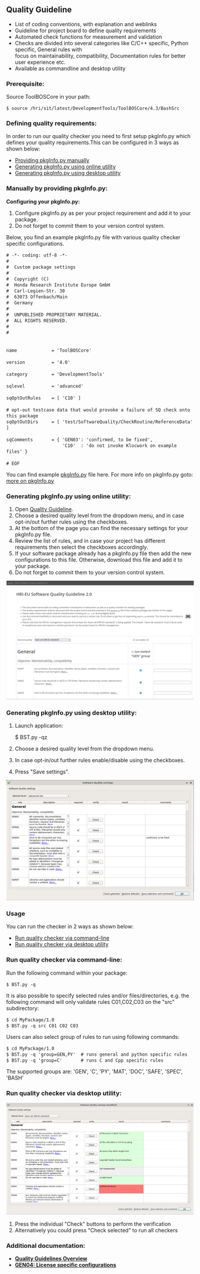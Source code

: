 ##  Quality Guideline

* List of coding conventions, with explanation and weblinks
* Guideline for project board to define quality requirements
* Automated check functions for measurement and validation
* Checks are divided into several categories like C/C++ specific, Python
  specific, General rules with   
  focus on maintainability, compatibility, Documentation rules for better
  user experience etc.
* Available as commandline and desktop utility


### Prerequisite:

Source ToolBOSCore in your path:

    $ source /hri/sit/latest/DevelopmentTools/ToolBOSCore/4.3/BashSrc


###  Defining quality requirements:

In order to run our quality checker you need to first setup pkgInfo.py which
defines your quality requirements.This can be configured in 3 ways as shown
below:

* [Providing pkgInfo.py manually](#pkgInfo_manually)
* [Generating pkgInfo.py using online utility](#pkgInfo_via_online_utility)
* [Generating pkgInfo.py using desktop utility](#pkgInfo_via_desktop_utility)


### Manually by providing pkgInfo.py: <a name="pkgInfo_manually"></a>

**Configuring your pkgInfo.py:**  
1. Configure pkgInfo.py as per your project requirement and
   add it to your package.
2. Do not forget to commit them to your version control system.  

Below, you find an example pkgInfo.py file with various quality
checker specific configurations.

```
# -*- coding: utf-8 -*-
#
#  Custom package settings
#
#  Copyright (C)
#  Honda Research Institute Europe GmbH
#  Carl-Legien-Str. 30
#  63073 Offenbach/Main
#  Germany
#
#  UNPUBLISHED PROPRIETARY MATERIAL.
#  ALL RIGHTS RESERVED.
#
#


name             = 'ToolBOSCore'

version          = '4.0'

category         = 'DevelopmentTools'

sqlevel          = 'advanced'

sqOptOutRules    = [ 'C10' ]

# opt-out testcase data that would provoke a failure of SQ check onto this package
sqOptOutDirs     = [ 'test/SoftwareQuality/CheckRoutine/ReferenceData' ]

sqComments       = { 'GEN03': 'confirmed, to be fixed',
                     'C10'  : 'do not invoke Klocwork on example files' }

# EOF

```

You can find example [pkgInfo.py](../../../examples/pkgInfo.py) file here.
For more info on pkgInfo.py goto: 
[more on pkgInfo.py](../Tools/BuildSystemTools/PkgInfo.md)


### Generating pkgInfo.py using online utility: <a name="pkgInfo_via_online_utility"></a>

1. Open [Quality Guideline](https://doc.honda-ri.de/hri/sit/latest/Intranet/TopicPortal/3.0/web/QualityGuideline.html).
2. Choose a desired quality level from the dropdown menu, and in case
opt-in/out further rules using the checkboxes.
3. At the bottom of the page you can find the necessary settings for your
pkgInfo.py file.  
4. Review the list of rules, and in case your project has different
requirements then select the checkboxes accordingly.  
5. If your software package already has a pkgInfo.py file then add the new
configurations to this file. Otherwise, download this file and add it to your
package.
6. Do not forget to commit them to your version control system.

![Software Quality Guidelines](SQ-Webpage.png)


### Generating pkgInfo.py using desktop utility: <a name="pkgInfo_via_desktop_utility"></a>

1. Launch application:

    $ BST.py -qz

2. Choose a desired quality level from the dropdown menu.
3. In case opt-in/out further rules enable/disable using the checkboxes.
3. Press "Save settings".

![Software Quality Guidelines](ZenBuildMode-SQCheck1.png)


### Usage

You can run the checker in 2 ways as shown below:

* [Run quality checker via command-line](#command_line)
* [Run quality checker via desktop utility](#desktop_utility)


### Run quality checker via command-line: <a name="command_line"></a>

Run the following command within your package:   

    $ BST.py -q

It is also possible to specify selected rules and/or files/directories,
e.g. the following command will only validate rules C01,C02,C03 on the "src"
subdirectory:   

    $ cd MyPackage/1.0  
    $ BST.py -q src C01 C02 C03

Users can also select group of rules to run using following commands:

    $ cd MyPackage/1.0
    $ BST.py -q 'group=GEN,PY'  # runs general and python specific rules
    $ BST.py -q 'group=C'       # runs C and Cpp specific rules

The supported groups are: 'GEN', 'C', 'PY', 'MAT', 'DOC', 'SAFE', 'SPEC', 'BASH'

### Run quality checker via desktop utility: <a name="desktop_utility"></a>

![Software Quality Guidelines](ZenBuildMode-SQCheck2.png)

1. Press the individual "Check" buttons to perform the verification
2. Alternatively you could press "Check selected" to run all checkers


### Additional documentation:

* [**Quality Guidelines Overview**](https://doc.honda-ri.de/hri/sit/latest/Intranet/TopicPortal/3.0/web/QualityGuideline.html)
* [**GEN04: License specific configurations**](../HowTo/LicenseChecks.md)
